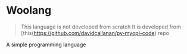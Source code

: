 # Woolang
> This language is not developed from scratch
> It is developed from [this(https://github.com/davidcallanan/py-myopl-code) repo

A simple programming language

